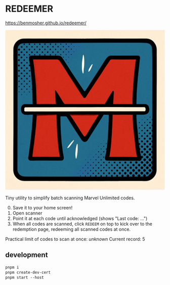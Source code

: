 # REDEEMER

https://benmosher.github.io/redeemer/

![icon image](public/icon.png)

Tiny utility to simplify batch scanning Marvel Unlimited codes. 


0. Save it to your home screen!
1. Open scanner
2. Point it at each code until acknowledged (shows "Last code: ...")
3. When all codes are scanned, click `REDEEM` on top to kick over to the redemption page, redeeming all scanned codes at once.

Practical limit of codes to scan at once: _unknown_
Current record: 5

## development

```
pnpm i
pnpm create-dev-cert
pnpm start --host
```